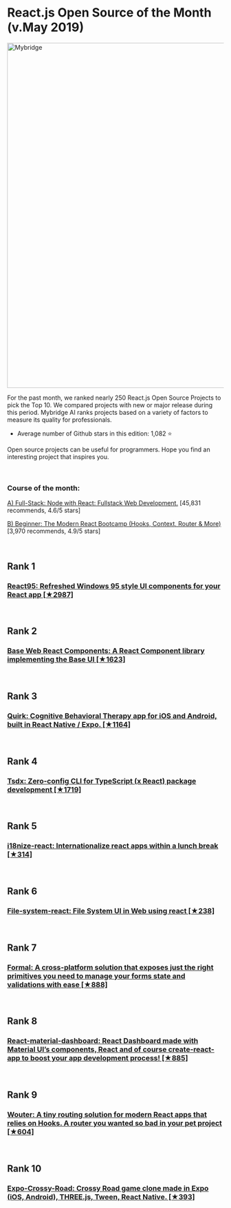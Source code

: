 # React.js Open Source of the Month (v.May 2019)

<img src="react-0519-open.png" width="800" alt="Mybridge"></a>

For the past month, we ranked nearly 250 React.js Open Source Projects to pick the Top 10.
We compared projects with new or major release during this period. Mybridge AI ranks projects based on a variety of factors to measure its quality for professionals.

* Average number of Github stars in this edition: 1,082 ⭐️

Open source projects can be useful for programmers. Hope you find an interesting project that inspires you.

<br>

### Course of the month:

[A) Full-Stack: Node with React: Fullstack Web Development.](http://bit.ly/2EQfnEN) [45,831 recommends, 4.6/5 stars]

[B) Beginner: The Modern React Bootcamp (Hooks, Context, Router & More)](http://bit.ly/2PRSM0r) [3,970 recommends, 4.9/5 stars]

<br>

## Rank 1
### [React95:  Refreshed Windows 95 style UI components for your React app [★2987]](https://github.com/arturbien/React95?utm_source=mybridge&utm_medium=blog&utm_campaign=read_more)


<br>

## Rank 2
### [Base Web React Components: A React Component library implementing the Base UI [★1623]](https://github.com/uber-web/baseui?utm_source=mybridge&utm_medium=blog&utm_campaign=read_more)


<br>

## Rank 3
### [Quirk: Cognitive Behavioral Therapy app for iOS and Android, built in React Native / Expo. [★1164]](https://github.com/flaque/quirk?utm_source=mybridge&utm_medium=blog&utm_campaign=read_more)


<br>

## Rank 4
### [Tsdx: Zero-config CLI for TypeScript (x React) package development [★1719]](https://github.com/palmerhq/tsdx?utm_source=mybridge&utm_medium=blog&utm_campaign=read_more)


<br>

## Rank 5
### [i18nize-react: Internationalize react apps within a lunch break [★314]](https://github.com/Ghost---Shadow/i18nize-react?utm_source=mybridge&utm_medium=blog&utm_campaign=read_more)


<br>

## Rank 6
### [File-system-react: File System UI in Web using react [★238]](https://github.com/imshubhamsingh/file-system-react?utm_source=mybridge&utm_medium=blog&utm_campaign=read_more)


<br>

## Rank 7
### [Formal: A cross-platform solution that exposes just the right primitives you need to manage your forms state and validations with ease [★888]](https://github.com/kevinwolfcr/formal?utm_source=mybridge&utm_medium=blog&utm_campaign=read_more)


<br>

## Rank 8
### [React-material-dashboard: React Dashboard made with Material UI’s components, React and of course create-react-app to boost your app development process! [★885]](https://github.com/devias-io/react-material-dashboard?utm_source=mybridge&utm_medium=blog&utm_campaign=read_more)


<br>

## Rank 9
### [Wouter: A tiny routing solution for modern React apps that relies on Hooks. A router you wanted so bad in your pet project [★604]](https://github.com/molefrog/wouter?utm_source=mybridge&utm_medium=blog&utm_campaign=read_more)


<br>

## Rank 10
### [Expo-Crossy-Road: Crossy Road game clone made in Expo (iOS, Android), THREE.js, Tween, React Native. [★393]](https://github.com/EvanBacon/Expo-Crossy-Road?utm_source=mybridge&utm_medium=blog&utm_campaign=read_more)


                    
